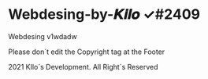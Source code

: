 # Webdesing-by-𝑲𝒊𝒍𝒐 ✓#2409
Webdesing v1wdadw

Please don´t edit the Copyright tag at the Footer

2021 KIlo´s Development. All Right´s Reserved 
